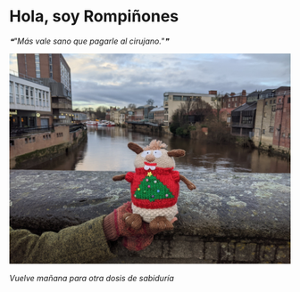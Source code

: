 # Hola, soy Rompiñones

<!--STARTS_HERE_QUOTE_README-->
<i>❝"Más vale sano que pagarle al cirujano."❞</i>
<!--ENDS_HERE_QUOTE_README-->

<!--START_SECTION:update_image-->
![alt text](https://raw.githubusercontent.com/focaalvarez/rompinones/main/.github/images/IMG_20220102_152428.jpg?raw=true)
<!--END_SECTION:update_image-->

*Vuelve mañana para otra dosis de sabiduría*

